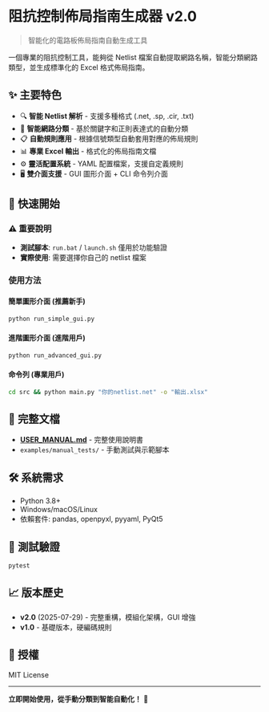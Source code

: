 # 阻抗控制佈局指南生成器 v2.0

> 智能化的電路板佈局指南自動生成工具

一個專業的阻抗控制工具，能夠從 Netlist 檔案自動提取網路名稱，智能分類網路類型，並生成標準化的 Excel 格式佈局指南。

## ✨ 主要特色

- 🔍 **智能 Netlist 解析** - 支援多種格式 (.net, .sp, .cir, .txt)
- 🧠 **智能網路分類** - 基於關鍵字和正則表達式的自動分類
- 📋 **自動規則應用** - 根據信號類型自動套用對應的佈局規則
- 📊 **專業 Excel 輸出** - 格式化的佈局指南文檔
- ⚙️ **靈活配置系統** - YAML 配置檔案，支援自定義規則
- 🖥️ **雙介面支援** - GUI 圖形介面 + CLI 命令列介面

## 🚀 快速開始

### ⚠️ 重要說明
- **測試腳本**: `run.bat` / `launch.sh` 僅用於功能驗證
- **實際使用**: 需要選擇你自己的 netlist 檔案

### 使用方法

#### 簡單圖形介面 (推薦新手)
```bash
python run_simple_gui.py
```

#### 進階圖形介面 (進階用戶)
```bash
python run_advanced_gui.py
```

#### 命令列 (專業用戶)
```bash
cd src && python main.py "你的netlist.net" -o "輸出.xlsx"
```

## 📖 完整文檔

- **[USER_MANUAL.md](USER_MANUAL.md)** - 完整使用說明書
- `examples/manual_tests/` - 手動測試與示範腳本

## 🛠️ 系統需求

- Python 3.8+
- Windows/macOS/Linux  
- 依賴套件: pandas, openpyxl, pyyaml, PyQt5

## 🧪 測試驗證

```bash
pytest
```

## 📈 版本歷史

- **v2.0** (2025-07-29) - 完整重構，模組化架構，GUI 增強
- **v1.0** - 基礎版本，硬編碼規則

## 📜 授權

MIT License

---

**立即開始使用，從手動分類到智能自動化！** 🎉